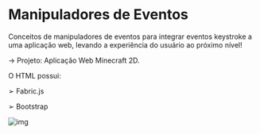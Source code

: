 # Manipuladores de Eventos

Conceitos de manipuladores de eventos para integrar eventos keystroke a uma aplicação web,
levando a experiência do usuário ao próximo nível!


-> Projeto:
Aplicação Web Minecraft 2D.

O HTML possui:

➢ Fabric.js

➢ Bootstrap


![img](https://user-images.githubusercontent.com/102030672/207758134-b115c4ef-126c-4fc8-ab08-cadb71944b0a.jpg)
